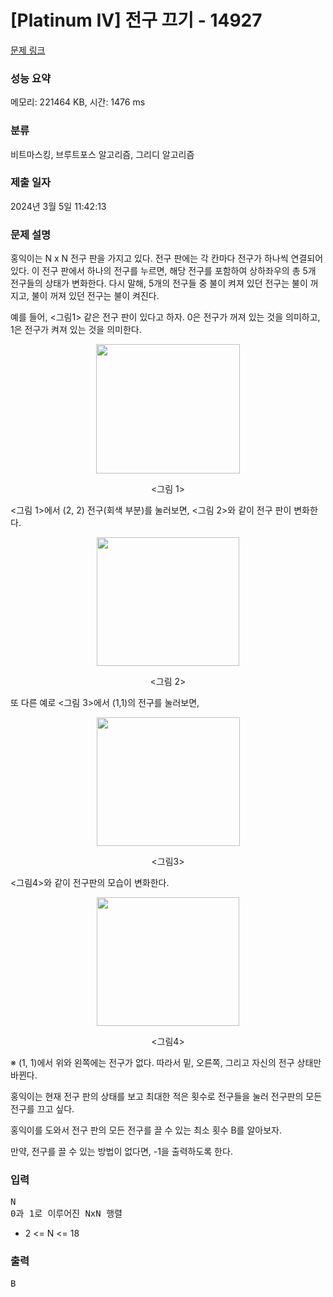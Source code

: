 # [Platinum IV] 전구 끄기 - 14927 

[문제 링크](https://www.acmicpc.net/problem/14927) 

### 성능 요약

메모리: 221464 KB, 시간: 1476 ms

### 분류

비트마스킹, 브루트포스 알고리즘, 그리디 알고리즘

### 제출 일자

2024년 3월 5일 11:42:13

### 문제 설명

<p>홍익이는 N x N 전구 판을 가지고 있다. 전구 판에는 각 칸마다 전구가 하나씩 연결되어 있다. 이 전구 판에서 하나의 전구를 누르면, 해당 전구를 포함하여 상하좌우의 총 5개 전구들의 상태가 변화한다. 다시 말해, 5개의 전구들 중 불이 켜져 있던 전구는 불이 꺼지고, 불이 꺼져 있던 전구는 불이 켜진다.</p>

<p>예를 들어, <그림1> 같은 전구 판이 있다고 하자. 0은 전구가 꺼져 있는 것을 의미하고, 1은 전구가 켜져 있는 것을 의미한다.</p>

<p style="text-align: center;"><img alt="" src="https://onlinejudgeimages.s3-ap-northeast-1.amazonaws.com/problem/14927/1.png" style="height:207px; width:230px"></p>

<p style="text-align: center;"><그림 1></p>

<p><그림 1>에서 (2, 2) 전구(회색 부분)를 눌러보면, <그림 2>와 같이 전구 판이 변화한다.</p>

<p style="text-align: center;"><img alt="" src="https://onlinejudgeimages.s3-ap-northeast-1.amazonaws.com/problem/14927/2.png" style="height:206px; width:228px"></p>

<p style="text-align: center;"><그림 2></p>

<p>또 다른 예로 <그림 3>에서 (1,1)의 전구를 눌러보면,</p>

<p style="text-align: center;"><img alt="" src="https://onlinejudgeimages.s3-ap-northeast-1.amazonaws.com/problem/14927/3.png" style="height:206px; width:229px"></p>

<p style="text-align: center;"><그림3></p>

<p><그림4>와 같이 전구판의 모습이 변화한다.</p>

<p style="text-align: center;"><img alt="" src="https://onlinejudgeimages.s3-ap-northeast-1.amazonaws.com/problem/14927/4.png" style="height:206px; width:228px"></p>

<p style="text-align: center;"><그림4></p>

<p>※ (1, 1)에서 위와 왼쪽에는 전구가 없다. 따라서 밑, 오른쪽, 그리고 자신의 전구 상태만 바뀐다.</p>

<p>홍익이는 현재 전구 판의 상태를 보고 최대한 적은 횟수로 전구들을 눌러 전구판의 모든 전구를 끄고 싶다.</p>

<p>홍익이를 도와서 전구 판의 모든 전구를 끌 수 있는 최소 횟수 B를 알아보자.</p>

<p>만약, 전구를 끌 수 있는 방법이 없다면, -1을 출력하도록 한다.</p>

### 입력 

 <pre>N
0과 1로 이루어진 NxN 행렬</pre>

<ul>
	<li>2 <= N <= 18</li>
</ul>

### 출력 

 <pre>B</pre>

